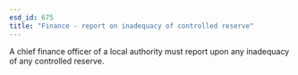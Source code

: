 ```yaml
---
esd_id: 675
title: "Finance - report on inadequacy of controlled reserve"
---
```


A chief finance officer of a local authority must report upon any inadequacy of any controlled reserve.

